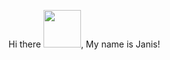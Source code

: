 Hi there <img src="https://media2.giphy.com/media/Wj7lNjMNDxSmc/giphy.gif?cid=ecf05e476r6j40mpx42h4kknccyka60uc4am2hvz6848ewnv&rid=giphy.gif&ct=g" width="60px">, My name is Janis!

<!--
**janisdavis/janisdavis** is a ✨ _special_ ✨ repository because its `README.md` (this file) appears on your GitHub profile.

Here are some ideas to get you started:

- 🔭 I’m currently working on ...
- 🌱 I’m currently learning ...
- 👯 I’m looking to collaborate on ...
- 🤔 I’m looking for help with ...
- 💬 Ask me about ...
- 📫 How to reach me: ...
- 😄 Pronouns: ...
- ⚡ Fun fact: ...
-->
